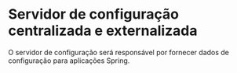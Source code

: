 <h1>Servidor de configuração centralizada e externalizada</h1>

<p>O servidor de configuração será responsável por fornecer dados de configuração para aplicações Spring.</p>
